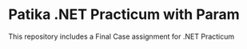 # Patika .NET Practicum with Param
This repository includes a Final Case assignment for .NET Practicum 
